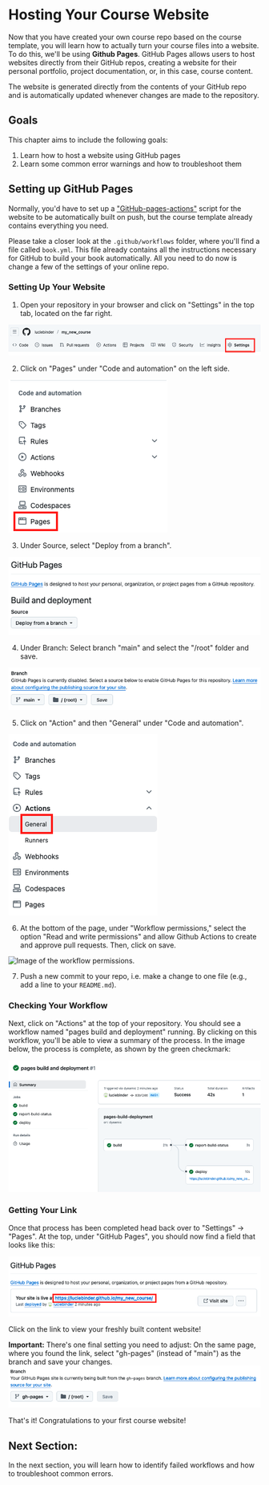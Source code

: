 # Hosting Your Course Website

Now that you have created your own course repo based on the course template, you will learn how to actually turn your course files into a website. To do this, we'll be using **Github Pages**. GitHub Pages allows users to host websites directly from their GitHub repos, creating a website for their personal portfolio, project documentation, or, in this case, course content. 

The website is generated directly from the contents of your GitHub repo and is automatically updated whenever changes are made to the repository. 

## Goals
This chapter aims to include the following goals:

1. Learn how to host a website using GitHub pages
2. Learn some common error warnings and how to troubleshoot them 

## Setting up GitHub Pages
Normally, you'd have to set up a ["GitHub-pages-actions"](https://github.com/marketplace/actions/github-pages-action) script for the website to be automatically built on push, but the course template already contains everything you need. 

Please take a closer look at the `.github/workflows` folder, where you'll find a file called `book.yml`. This file already contains all the instructions necessary for GitHub to build your book automatically. All you need to do now is change a few of the settings of your online repo. 

### Setting Up Your Website

1. Open your repository in your browser and click on "Settings" in the top tab, located on the far right.

![Image of the tab where the word "Settings" is located on the far right](../../static/settings.png)

2. Click on "Pages" under "Code and automation" on the left side.

![Image of the menu on the left side.](../../static/pages.png)

3. Under Source, select "Deploy from a branch".

![Image of the "Deploy from a branch" option under Source section, located under the Build and Deployment section](../../static/deploy.png)

4. Under Branch: Select branch "main" and select the "/root" folder and save.

![Image of the settings under Branch.](../../static/branch.png)

5. Click on "Action" and then "General" under "Code and automation".

![Image of the menu on the left side.](../../static/actions-general.png)

6. At the bottom of the page, under "Workflow permissions," select the option "Read and write permissions" and allow Github Actions to create and approve pull requests. Then, click on save.

![Image of the workflow permissions.](../../static/workflow-permissions.png)

7. Push a new commit to your repo, i.e. make a change to one file (e.g., add a line to your `README.md`).

### Checking Your Workflow

Next, click on "Actions" at the top of your repository. You should see a workflow named "pages build and deployment" running. By clicking on this workflow, you'll be able to view a summary of the process. In the image below, the process is complete, as shown by the green checkmark:

![Image of a completed workflow with a green checkmark.](../../static/action_deployment.png)

### Getting Your Link

Once that process has been completed head back over to "Settings" -> "Pages". At the top, under "GitHub Pages", you should now find a field that looks like this:

![Image of the final link that is presented under "GitHub Pages".](../../static/pages_link.png)

Click on the link to view your freshly built content website! 

**Important:** There's one final setting you need to adjust: On the same page, where you found the link, select "gh-pages" (instead of "main") as the branch and save your changes.
![Image of the settings under Branch.](../../static/gh-pages.png)

That's it! Congratulations to your first course website! 

## Next Section:
In the next section, you will learn how to identify failed workflows and how to troubleshoot common errors.
